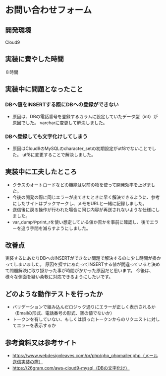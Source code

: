 # お問い合わせフォーム

## 開発環境
Cloud9

## 実装に費やした時間
８時間

## 実装中に問題となったこと
### DBへ値をINSERTする際にDBへの登録ができない
- 原因は、DBの電話番号を登録するカラムに設定していたデータ型（int）が原因でした。
varcharに変更して解決しました。

### DBへ登録しても文字化けしてしまう
- 原因はCloud9のMySQLのcharacter_setの初期設定がutf8でないことでした。
utf8に変更することで解決しました。

## 実装中に工夫したところ
- クラスのオートロードなどの機能は以前の物を使って開発効率を上げました。
- 今後の開発の際に同じエラーが出てきたときに早く解決できるように、参考にしたサイトはブックマークし、メモをURLと一緒に記録しました。
- 送信後に戻る操作が行われた場合に同じ内容が再送されないような仕様にしました。
- var_dumpやprint_rを使い想定している値か否かを事前に確認し、後でエラーを追う手間を減らすようにしました。

## 改善点
実装するにあたりDBへのINSERTができない問題で解決するのに少し時間が掛かってしまいました。
原因を探すにあたってINSERTする値が間違っていると決めて問題解決に取り掛かった事が時間がかかった原因だと思います。
今後は、様々な側面を疑い柔軟に対応できるようにしたいです。

## どのような動作テストを行ったか
- バリデーションで組み込んだロジック通りにエラーが正しく表示されるか（Emailの形式、電話番号の形式、空の値でないか）
- トークンを有していない、もしくは誤ったトークンからのリクエストに対してエラーを表示するか

## 参考資料又は参考サイト
- https://www.webdesignleaves.com/pr/php/php_phpmailer.php（メール送信実装の際）
- https://26gram.com/aws-cloud9-mysql（DBの文字化け）
